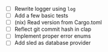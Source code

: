 - [ ] Rewrite logger using `log`
- [ ] Add a few basic tests
- [ ] (nix) Read version from Cargo.toml
- [ ] Reflect git commit hash in clap
- [ ] Implement proper error enums
- [ ] Add sled as database provider
